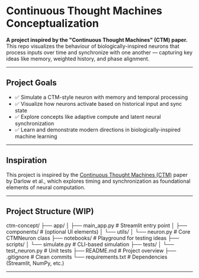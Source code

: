 # Continuous Thought Machines Conceptualization

**A project inspired by the "Continuous Thought Machines" (CTM) paper.**  
This repo visualizes the behaviour of biologically-inspired neurons that process inputs over time and synchronize with one another — capturing key ideas like memory, weighted history, and phase alignment.

---

## Project Goals

- ✅ Simulate a CTM-style neuron with memory and temporal processing
- ✅ Visualize how neurons activate based on historical input and sync state
- ✅ Explore concepts like adaptive compute and latent neural synchronization
- ✅ Learn and demonstrate modern directions in biologically-inspired machine learning

---

## Inspiration

This project is inspired by the [Continuous Thought Machines (CTM)](https://doi.org/10.48550/arXiv.2505.05522) paper by Darlow et al., which explores timing and synchronization as foundational elements of neural computation.

---

## Project Structure (WIP)

ctm-concept/
├── app/
│ ├── main_app.py # Streamlit entry point
│ ├── components/ # (optional UI elements)
│ └── utils/
│ └── neuron.py # Core CTMNeuron class
├── notebooks/ # Playground for testing ideas
├── scripts/
│ └── simulate.py # CLI-based simulation
├── tests/
│ └── test_neuron.py # Unit tests
├── README.md # Project overview
├── .gitignore # Clean commits
└── requirements.txt # Dependencies (Streamlit, NumPy, etc.)

---
